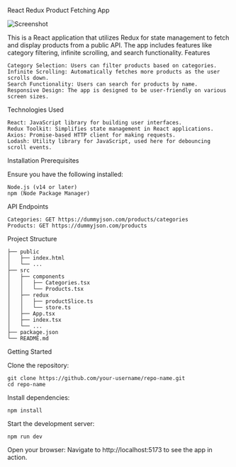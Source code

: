 
React Redux Product Fetching App

![Screenshot](assets/SSForProject.png)

This is a React application that utilizes Redux for state management to fetch and display products from a public API. The app includes features like category filtering, infinite scrolling, and search functionality.
Features

    Category Selection: Users can filter products based on categories.
    Infinite Scrolling: Automatically fetches more products as the user scrolls down.
    Search Functionality: Users can search for products by name.
    Responsive Design: The app is designed to be user-friendly on various screen sizes.

Technologies Used

    React: JavaScript library for building user interfaces.
    Redux Toolkit: Simplifies state management in React applications.
    Axios: Promise-based HTTP client for making requests.
    Lodash: Utility library for JavaScript, used here for debouncing scroll events.

Installation
Prerequisites

Ensure you have the following installed:

    Node.js (v14 or later)
    npm (Node Package Manager)
API Endpoints

    Categories: GET https://dummyjson.com/products/categories
    Products: GET https://dummyjson.com/products
Project Structure 

    ├── public
    │   ├── index.html
    │   └── ...
    ├── src
    │   ├── components
    │   │   ├── Categories.tsx
    │   │   └── Products.tsx
    │   ├── redux
    │   │   ├── productSlice.ts
    │   │   └── store.ts
    │   ├── App.tsx
    │   ├── index.tsx
    │   └── ...
    ├── package.json
    └── README.md

    
Getting Started

 Clone the repository:


    git clone https://github.com/your-username/repo-name.git
    cd repo-name

Install dependencies:

    npm install

Start the development server:

    npm run dev

Open your browser: Navigate to http://localhost:5173 to see the app in action.
